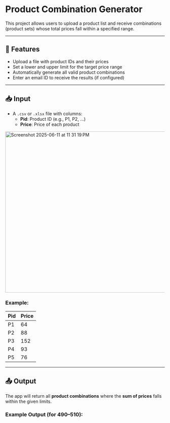 # Product Combination Generator

This project allows users to upload a product list and receive combinations (product sets) whose total prices fall within a specified range.

---

## 🔧 Features

- Upload a file with product IDs and their prices
- Set a lower and upper limit for the target price range
- Automatically generate all valid product combinations
- Enter an email ID to receive the results (if configured)

---

## 📥 Input

- A `.csv` or `.xlsx` file with columns:
  - **Pid**: Product ID (e.g., P1, P2, ...)
  - **Price**: Price of each product
<img width="510" alt="Screenshot 2025-06-11 at 11 31 19 PM" src="https://github.com/user-attachments/assets/574c55a7-53da-4b0d-9a11-7a8e6fdd2e08" />

### Example:

| Pid | Price |
|-----|-------|
| P1  | 64    |
| P2  | 88    |
| P3  | 152   |
| P4  | 93    |
| P5  | 76    |

---

## 📤 Output

The app will return all **product combinations** where the **sum of prices** falls within the given limits.

### Example Output (for 490–510):

